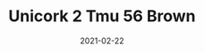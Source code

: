 ---
tags: 
  - "To Market"
  - "Cork Flooring"
title: "Unicork 2 Tmu 56 Brown"
designer: "To Market"
image_primary: "img/TMU%2056%20BROWN.jpg"
href: "https://www.tomkt.com/unicork-2-swatches"
description: "11.82%22%20x%2023.63%22%20TILES"
category: "cork-flooring"
subtitle: ""
manufacturer: "ToMarket"
slug: "/manufacturers/tomarket/cork-flooring/to-market-unicork-2-tmu-56-brown"
date: "2021-02-22"
---